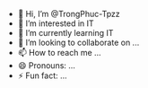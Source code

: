 - 👋 Hi, I’m @TrongPhuc-Tpzz
- 👀 I’m interested in IT
- 🌱 I’m currently learning IT
- 💞️ I’m looking to collaborate on ...
- 📫 How to reach me ...
- 😄 Pronouns: ...
- ⚡ Fun fact: ...

<!---
TrongPhuc-Tpzz/TrongPhuc-Tpzz is a ✨ special ✨ repository because its `README.md` (this file) appears on your GitHub profile.
You can click the Preview link to take a look at your changes.
--->
